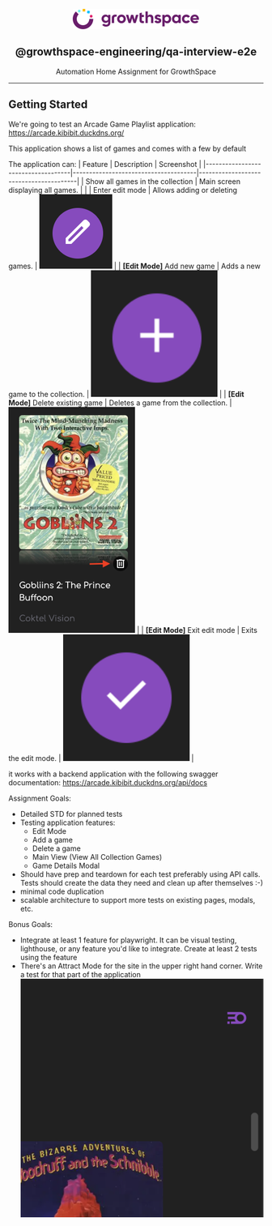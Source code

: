 <p align="center">
  <a href="https://github.com/growthspace-engineering" target="blank"><img src="GS-logo.svg" width="250" alt="Logo" />
  </a>
  <h2 align="center">
    @growthspace-engineering/qa-interview-e2e
  </h2>
</p>
<p align="center">
  Automation Home Assignment for GrowthSpace
</p>
<hr>

## Getting Started

We're going to test an Arcade Game Playlist application: https://arcade.kibibit.duckdns.org/

This application shows a list of games and comes with a few by default

The application can:
| Feature                            | Description                          | Screenshot                             |
|------------------------------------|--------------------------------------|----------------------------------------|
| Show all games in the collection   | Main screen displaying all games.    |                                        |
| Enter edit mode                    | Allows adding or deleting games.     | ![](screenshots/edit-mode.png)         |
| **[Edit Mode]** Add new game       | Adds a new game to the collection.   | <img src="screenshots/add-game-btn.png" width="250"> |
| **[Edit Mode]** Delete existing game | Deletes a game from the collection. | <img src="screenshots/delete-game.png" width="250"> |
| **[Edit Mode]** Exit edit mode     | Exits the edit mode.                 | <img src="screenshots/close-edit-mode.png" width="250"> |


it works with a backend application with the following swagger documentation: https://arcade.kibibit.duckdns.org/api/docs


Assignment Goals:
- Detailed STD for planned tests
- Testing application features:
  - Edit Mode
  - Add a game
  - Delete a game
  - Main View (View All Collection Games)
  - Game Details Modal
- Should have prep and teardown for each test preferably using API calls. Tests should create the data they need and clean up after themselves :-)
- minimal code duplication
- scalable architecture to support more tests on existing pages, modals, etc.

Bonus Goals:
- Integrate at least 1 feature for playwright. It can be visual testing, lighthouse, or any feature you'd like to integrate. Create at least 2 tests using the feature
- There's an Attract Mode for the site in the upper right hand corner. Write a test for that part of the application
  ![](screenshots/attract-mode.png)
  
